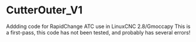 # CutterOuter_V1
Addding code for RapidChange ATC use in LinuxCNC 2.8/Gmoccapy
This is a first-pass, this code has not been tested, and probably has several errors!
